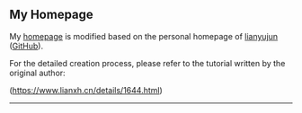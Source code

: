 
## My Homepage

My [homepage](https://hydrometeorologyzhu.github.io/) is modified based on the personal homepage of [lianyujun](https://lianxhcn.github.io/) ([GitHub](https://github.com/lianyujun/lianyujun.github.io)).

For the detailed creation process, please refer to the tutorial written by the original author:

(https://www.lianxh.cn/details/1644.html)



--- 
